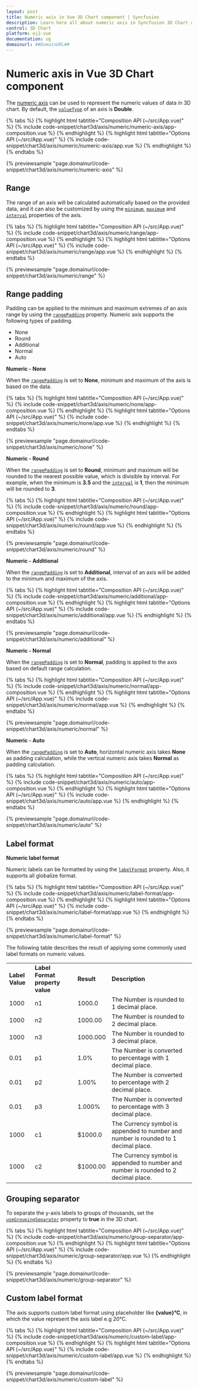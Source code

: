 ```yaml
---
layout: post
title: Numeric axis in Vue 3D Chart component | Syncfusion
description: Learn here all about numeric axis in Syncfusion 3D Chart component of Syncfusion Essential JS 2 and more.
control: 3D Chart
platform: ej2-vue
documentation: ug
domainurl: ##DomainURL##
---
```


<!-- markdownlint-disable MD036 -->

# Numeric axis in Vue 3D Chart component

The [numeric axis](https://www.syncfusion.com/vue-components/vue-charts/chart-axis) can be used to represent the numeric values of data in 3D chart. By default, the [`valueType`](https://ej2.syncfusion.com/vue/documentation/api/chart3d/axis3D/#valuetype) of an axis is **Double**.

{% tabs %}
{% highlight html tabtitle="Composition API (~/src/App.vue)" %}
{% include code-snippet/chart3d/axis/numeric/numeric-axis/app-composition.vue %}
{% endhighlight %}
{% highlight html tabtitle="Options API (~/src/App.vue)" %}
{% include code-snippet/chart3d/axis/numeric/numeric-axis/app.vue %}
{% endhighlight %}
{% endtabs %}
        
{% previewsample "page.domainurl/code-snippet/chart3d/axis/numeric/numeric-axis" %}

## Range

The range of an axis will be calculated automatically based on the provided data, and it can also be customized by using the [`minimum`](https://ej2.syncfusion.com/vue/documentation/api/chart3d/axis3D/#maximum), [`maximum`](https://ej2.syncfusion.com/vue/documentation/api/chart3d/axis3D/#maximum) and [`interval`](https://ej2.syncfusion.com/vue/documentation/api/chart3d/axis3D/#interval) properties of the axis.

{% tabs %}
{% highlight html tabtitle="Composition API (~/src/App.vue)" %}
{% include code-snippet/chart3d/axis/numeric/range/app-composition.vue %}
{% endhighlight %}
{% highlight html tabtitle="Options API (~/src/App.vue)" %}
{% include code-snippet/chart3d/axis/numeric/range/app.vue %}
{% endhighlight %}
{% endtabs %}
        
{% previewsample "page.domainurl/code-snippet/chart3d/axis/numeric/range" %}

## Range padding

Padding can be applied to the minimum and maximum extremes of an axis range by using the [`rangePadding`](https://ej2.syncfusion.com/vue/documentation/api/chart3d/axis3D/#rangepadding) property. Numeric axis supports the following types of padding.

* None
* Round
* Additional
* Normal
* Auto

**Numeric - None**

When the [`rangePadding`](https://ej2.syncfusion.com/vue/documentation/api/chart3d/axis3D/#rangepadding) is set to **None**, minimum and maximum of the axis is based on the data.

{% tabs %}
{% highlight html tabtitle="Composition API (~/src/App.vue)" %}
{% include code-snippet/chart3d/axis/numeric/none/app-composition.vue %}
{% endhighlight %}
{% highlight html tabtitle="Options API (~/src/App.vue)" %}
{% include code-snippet/chart3d/axis/numeric/none/app.vue %}
{% endhighlight %}
{% endtabs %}
        
{% previewsample "page.domainurl/code-snippet/chart3d/axis/numeric/none" %}

**Numeric - Round**

When the [`rangePadding`](https://ej2.syncfusion.com/vue/documentation/api/chart3d/axis3D/#rangepadding) is set to **Round**, minimum and maximum will be rounded to the nearest possible value, which is divisible by interval. For example, when the minimum is **3.5** and the [`interval`](https://ej2.syncfusion.com/vue/documentation/api/chart3d/axis3D/#interval) is **1**, then the minimum will be rounded to **3**.

{% tabs %}
{% highlight html tabtitle="Composition API (~/src/App.vue)" %}
{% include code-snippet/chart3d/axis/numeric/round/app-composition.vue %}
{% endhighlight %}
{% highlight html tabtitle="Options API (~/src/App.vue)" %}
{% include code-snippet/chart3d/axis/numeric/round/app.vue %}
{% endhighlight %}
{% endtabs %}
        
{% previewsample "page.domainurl/code-snippet/chart3d/axis/numeric/round" %}

**Numeric - Additional**

When the [`rangePadding`](https://ej2.syncfusion.com/vue/documentation/api/chart3d/axis3D/#rangepadding) is set to **Additional**, interval of an axis will be added to the minimum and maximum of the axis.

{% tabs %}
{% highlight html tabtitle="Composition API (~/src/App.vue)" %}
{% include code-snippet/chart3d/axis/numeric/additional/app-composition.vue %}
{% endhighlight %}
{% highlight html tabtitle="Options API (~/src/App.vue)" %}
{% include code-snippet/chart3d/axis/numeric/additional/app.vue %}
{% endhighlight %}
{% endtabs %}
        
{% previewsample "page.domainurl/code-snippet/chart3d/axis/numeric/additional" %}

**Numeric - Normal**

When the [`rangePadding`](https://ej2.syncfusion.com/vue/documentation/api/chart3d/axis3D/#rangepadding) is set to **Normal**, padding is applied to the axis based on default range calculation.

{% tabs %}
{% highlight html tabtitle="Composition API (~/src/App.vue)" %}
{% include code-snippet/chart3d/axis/numeric/normal/app-composition.vue %}
{% endhighlight %}
{% highlight html tabtitle="Options API (~/src/App.vue)" %}
{% include code-snippet/chart3d/axis/numeric/normal/app.vue %}
{% endhighlight %}
{% endtabs %}
        
{% previewsample "page.domainurl/code-snippet/chart3d/axis/numeric/normal" %}

**Numeric - Auto**

When the [`rangePadding`](https://ej2.syncfusion.com/vue/documentation/api/chart3d/axis3D/#rangepadding) is set to **Auto**, horizontal numeric axis takes **None** as padding calculation, while the vertical numeric axis takes **Normal** as padding calculation.

{% tabs %}
{% highlight html tabtitle="Composition API (~/src/App.vue)" %}
{% include code-snippet/chart3d/axis/numeric/auto/app-composition.vue %}
{% endhighlight %}
{% highlight html tabtitle="Options API (~/src/App.vue)" %}
{% include code-snippet/chart3d/axis/numeric/auto/app.vue %}
{% endhighlight %}
{% endtabs %}
        
{% previewsample "page.domainurl/code-snippet/chart3d/axis/numeric/auto" %}

## Label format

**Numeric label format**

Numeric labels can be formatted by using the [`labelFormat`](https://ej2.syncfusion.com/vue/documentation/api/chart3d/axis3D/#labelformat) property. Also, it supports all globalize format.

{% tabs %}
{% highlight html tabtitle="Composition API (~/src/App.vue)" %}
{% include code-snippet/chart3d/axis/numeric/label-format/app-composition.vue %}
{% endhighlight %}
{% highlight html tabtitle="Options API (~/src/App.vue)" %}
{% include code-snippet/chart3d/axis/numeric/label-format/app.vue %}
{% endhighlight %}
{% endtabs %}
        
{% previewsample "page.domainurl/code-snippet/chart3d/axis/numeric/label-format" %}

The following table describes the result of applying some commonly used label formats on numeric values.

<!-- markdownlint-disable MD033 -->
<table>
<tr>
<td><b>Label Value</b></td>
<td><b>Label Format property value</b></td>
<td><b>Result </b></td>
<td><b>Description </b></td>
</tr>
<tr>
<td>1000</td>
<td>n1</td>
<td>1000.0</td>
<td>The Number is rounded to 1 decimal place.</td>
</tr>
<tr>
<td>1000</td>
<td>n2</td>
<td>1000.00</td>
<td>The Number is rounded to 2 decimal place.</td>
</tr>
<tr>
<td>1000</td>
<td>n3</td>
<td>1000.000</td>
<td>The Number is rounded to 3 decimal place.</td>
</tr>
<tr>
<td>0.01</td>
<td>p1</td>
<td>1.0%</td>
<td>The Number is converted to percentage with 1 decimal place.</td>
</tr>
<tr>
<td>0.01</td>
<td>p2</td>
<td>1.00%</td>
<td>The Number is converted to percentage with 2 decimal place.</td>
</tr>
<tr>
<td>0.01</td>
<td>p3</td>
<td>1.000%</td>
<td>The Number is converted to percentage with 3 decimal place.</td>
</tr>
<tr>
<td>1000</td>
<td>c1</td>
<td>$1000.0</td>
<td>The Currency symbol is appended to number and number is rounded to 1 decimal place.</td>
</tr>
<tr>
<td>1000</td>
<td>c2</td>
<td>$1000.00</td>
<td>The Currency symbol is appended to number and number is rounded to 2 decimal place.</td>
</tr>
</table>

## Grouping separator

To separate the y-axis labels to groups of thousands, set the [`useGroupingSeparator`](https://ej2.syncfusion.com/vue/documentation/api/chart3d/chart3DModel/#usegroupingseparator) property to **true** in the 3D chart.

{% tabs %}
{% highlight html tabtitle="Composition API (~/src/App.vue)" %}
{% include code-snippet/chart3d/axis/numeric/group-separator/app-composition.vue %}
{% endhighlight %}
{% highlight html tabtitle="Options API (~/src/App.vue)" %}
{% include code-snippet/chart3d/axis/numeric/group-separator/app.vue %}
{% endhighlight %}
{% endtabs %}
        
{% previewsample "page.domainurl/code-snippet/chart3d/axis/numeric/group-separator" %}

## Custom label format

The axis supports custom label format using placeholder like **{value}°C**, in which the value represent the axis label e.g 20°C.

{% tabs %}
{% highlight html tabtitle="Composition API (~/src/App.vue)" %}
{% include code-snippet/chart3d/axis/numeric/custom-label/app-composition.vue %}
{% endhighlight %}
{% highlight html tabtitle="Options API (~/src/App.vue)" %}
{% include code-snippet/chart3d/axis/numeric/custom-label/app.vue %}
{% endhighlight %}
{% endtabs %}
        
{% previewsample "page.domainurl/code-snippet/chart3d/axis/numeric/custom-label" %}